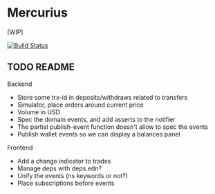 # Mercurius

[WIP]

[![Build Status](https://travis-ci.org/eeng/mercurius.svg?branch=master)](https://travis-ci.org/eeng/mercurius)

## TODO README

Backend

- Store some trx-id in deposits/withdraws related to transfers
- Simulator, place orders around current price
- Volume in USD
- Spec the domain events, and add asserts to the notifier
- The partial publish-event function doesn't allow to spec the events
- Publish wallet events so we can display a balances panel

Frontend

- Add a change indicator to trades
- Manage deps with deps.edn?
- Unify the events (ns keywords or not?)
- Place subscriptions before events
